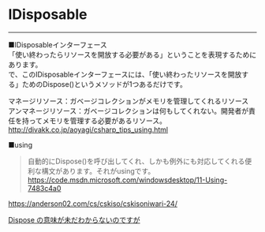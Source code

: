 # IDisposable

---

■IDisposableインターフェース  
「使い終わったらリソースを開放する必要がある」ということを表現するためにあります。  
で、このIDisposableインターフェースには、「使い終わったリソースを開放する」ためのDispose()というメソッドが1つあるだけです。  

マネージリソース：ガベージコレクションがメモリを管理してくれるリソース  
アンマネージリソース：ガベージコレクションは何もしてくれない。開発者が責任を持ってメモリを管理する必要があるリソース。  
<http://divakk.co.jp/aoyagi/csharp_tips_using.html>  

■using  
>自動的にDispose()を呼び出してくれ、しかも例外にも対応してくれる便利な構文があります。それがusingです。  
<https://code.msdn.microsoft.com/windowsdesktop/11-Using-7483c4a0>  

https://anderson02.com/cs/cskiso/cskisoniwari-24/

[Dispose の意味が未だわからないのですが](https://atmarkit.itmedia.co.jp/bbs/phpBB/viewtopic.php?topic=34497&forum=7)  
